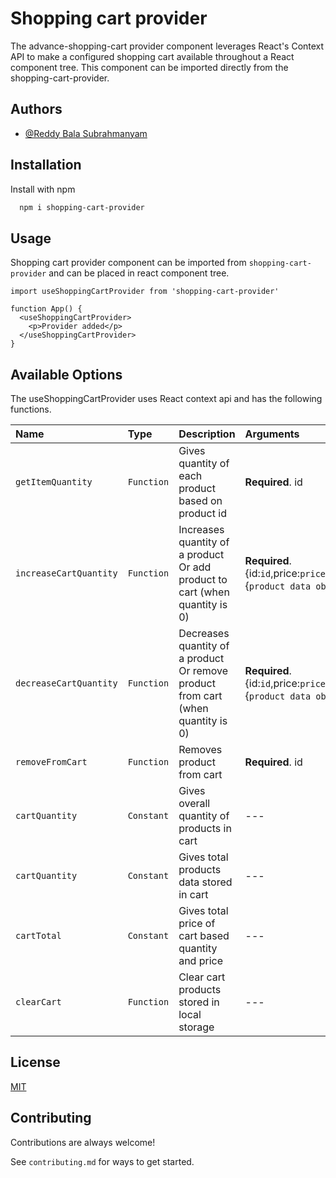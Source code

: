 # Shopping cart provider

The advance-shopping-cart provider component leverages React's Context API to make a configured shopping cart available throughout a React component tree. This component can be imported directly from the shopping-cart-provider.

## Authors

- [@Reddy Bala Subrahmanyam](https://github.com/Bala-Subrahmanyam-Reddy)

## Installation

Install with npm

```bash
  npm i shopping-cart-provider
```

## Usage

Shopping cart provider component can be imported from `shopping-cart-provider` and can be placed in react component tree.

```React
import useShoppingCartProvider from 'shopping-cart-provider'

function App() {
  <useShoppingCartProvider>
    <p>Provider added</p>
  </useShoppingCartProvider>
}
```

## Available Options

The useShoppingCartProvider uses React context api and has the following functions.

| Name                   | Type       | Description                                                                      | Arguments                                                                     |
| :--------------------- | :--------- | :------------------------------------------------------------------------------- | :---------------------------------------------------------------------------- |
| `getItemQuantity`      | `Function` | Gives quantity of each product based on product id                               | **Required**. id                                                              |
| `increaseCartQuantity` | `Function` | Increases quantity of a product Or add product to cart (when quantity is 0)      | **Required**. {id:`id`,price:`price`,quantity:0,data:{`product data object`}} |
| `decreaseCartQuantity` | `Function` | Decreases quantity of a product Or remove product from cart (when quantity is 0) | **Required**. {id:`id`,price:`price`,quantity:0,data:{`product data object`}} |
| `removeFromCart`       | `Function` | Removes product from cart                                                        | **Required**. id                                                              |
| `cartQuantity`         | `Constant` | Gives overall quantity of products in cart                                       | ---                                                                           |
| `cartQuantity`         | `Constant` | Gives total products data stored in cart                                         | ---                                                                           |
| `cartTotal`            | `Constant` | Gives total price of cart based quantity and price                               | ---                                                                           |
| `clearCart`            | `Function` | Clear cart products stored in local storage                                      | ---                                                                           |

## License

[MIT](https://choosealicense.com/licenses/mit/)

## Contributing

Contributions are always welcome!

See `contributing.md` for ways to get started.
